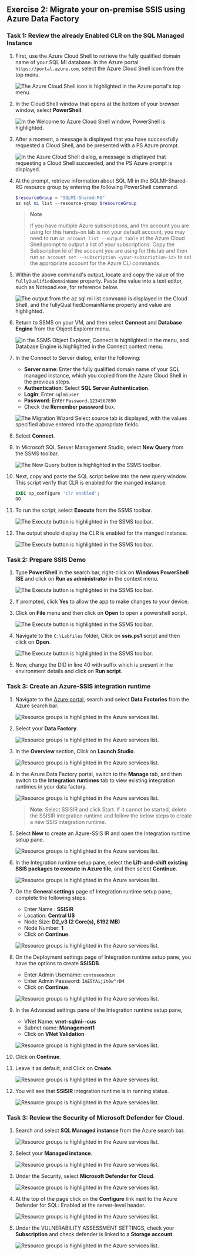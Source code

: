## Exercise 2: Migrate your on-premise SSIS using Azure Data Factory

### Task 1: Review the already Enabled CLR on the SQL Managed Instance

1. First, use the Azure Cloud Shell to retrieve the fully qualified domain name of your SQL MI database. In the Azure portal `https://portal.azure.com`, select the Azure Cloud Shell icon from the top menu.

   ![The Azure Cloud Shell icon is highlighted in the Azure portal's top menu.](media/1.62.png "Azure Cloud Shell")

1. In the Cloud Shell window that opens at the bottom of your browser window, select **PowerShell**.

   ![In the Welcome to Azure Cloud Shell window, PowerShell is highlighted.](media/1.63.png "Azure Cloud Shell")

1. After a moment, a message is displayed that you have successfully requested a Cloud Shell, and be presented with a PS Azure prompt.

   ![In the Azure Cloud Shell dialog, a message is displayed that requesting a Cloud Shell succeeded, and the PS Azure prompt is displayed.](media/1.64.png "Azure Cloud Shell")

1. At the prompt, retrieve information about SQL MI in the SQLMI-Shared-RG resource group by entering the following PowerShell command.

   ```powershell
   $resourceGroup = "SQLMI-Shared-RG"
   az sql mi list --resource-group $resourceGroup
   ```

   > **Note**
   >
   > If you have multiple Azure subscriptions, and the account you are using for this hands-on lab is not your default account, you may need to run `az account list --output table` at the Azure Cloud Shell prompt to output a list of your subscriptions. Copy the Subscription Id of the account you are using for this lab and then run `az account set --subscription <your-subscription-id>` to set the appropriate account for the Azure CLI commands.

1. Within the above command's output, locate and copy the value of the `fullyQualifiedDomainName` property. Paste the value into a text editor, such as Notepad.exe, for reference below.

   ![The output from the az sql mi list command is displayed in the Cloud Shell, and the fullyQualifiedDomainName property and value are highlighted.](media/1.65.png "Azure Cloud Shell")

1. Return to SSMS on your **<inject key="SQLVM Name" enableCopy="false"/>** VM, and then select **Connect** and **Database Engine** from the Object Explorer menu.

   ![In the SSMS Object Explorer, Connect is highlighted in the menu, and Database Engine is highlighted in the Connect context menu.](media/1.76.png "SSMS Connect")

1. In the Connect to Server dialog, enter the following:

   - **Server name**: Enter the fully qualified domain name of your SQL managed instance, which you copied from the Azure Cloud Shell in the previous steps.
   - **Authentication**: Select **SQL Server Authentication**.
   - **Login**: Enter `sqlmiuser`
   -  **Password**: Enter `Password.1234567890`
   - Check the **Remember password** box.

   ![The Migration Wizard Select source tab is displayed, with the values specified above entered into the appropriate fields.](media/1.77.png "Migration Wizard Select source")

1. Select **Connect**. 

1. In Microsoft SQL Server Management Studio, select **New Query** from the SSMS toolbar.

    ![The New Query button is highlighted in the SSMS toolbar.](media/1.78.png "SSMS Toolbar")
    
1. Next, copy and paste the SQL script below into the new query window. This script verify that CLR is enabled for the manged instance.

    ```sql
    EXEC sp_configure 'clr enabled';
    GO
    ```
1. To run the script, select **Execute** from the SSMS toolbar.

    ![The Execute button is highlighted in the SSMS toolbar.](media/1.79.png "SSMS Toolbar")
    
1. The output should display the CLR is enabled for the manged instance.

   ![The Execute button is highlighted in the SSMS toolbar.](media/1.13.png "SSMS Toolbar")
    
### Task 2: Prepare SSIS Demo

1. Type **PowerShell** in the search bar, right-click on **Windows PowerShell ISE** and click on **Run as administrator** in the context menu.

   ![The Execute button is highlighted in the SSMS toolbar.](media/1.80.png "SSMS Toolbar")

1. If prompted, click **Yes** to allow the app to make changes to your device.

1. Click on **File** menu and then click on **Open** to open a powershell script.

   ![The Execute button is highlighted in the SSMS toolbar.](media/1.82.png "SSMS Toolbar")
   
1. Navigate to the `C:\Labfiles` folder, Click on **ssis.ps1** script and then click on **Open**. 
   
   ![The Execute button is highlighted in the SSMS toolbar.](media/1.83.png "SSMS Toolbar")
   
1. Now, change the DID in line 40 with suffix which is present in the environment details and click on **Run script**.


   
    
### Task 3: Create an Azure-SSIS integration runtime

1. Navigate to the [Azure portal](https://portal.azure.com), search and select **Data Factories** from the Azure search bar.

    ![Resource groups is highlighted in the Azure services list.](media/1.14.png "Azure services")

1. Select your **Data Factory**.

    ![Resource groups is highlighted in the Azure services list.](media/1.15.png "Azure services")
    
1. In the **Overview** section, Click on **Launch Studio**.

    ![Resource groups is highlighted in the Azure services list.](media/1.16.png "Azure services")

1. In the Azure Data Factory portal, switch to the **Manage** tab, and then switch to the **Integration runtimes** tab to view existing integration runtimes in your data factory.

    ![Resource groups is highlighted in the Azure services list.](media/1.84.png "Azure services")
    
    >**Note**: Select SSISIR and click Start. If it cannot be started, delete the SSISIR integration runtime and follow the below steps to create a new SSIS integration runtime.

1. Select **New** to create an Azure-SSIS IR and open the Integration runtime setup pane.

    ![Resource groups is highlighted in the Azure services list.](media/1.19.png "Azure services")

1. In the Integration runtime setup pane, select the **Lift-and-shift existing SSIS packages to execute in Azure tile**, and then select **Continue**.

    ![Resource groups is highlighted in the Azure services list.](media/1.20.png "Azure services")
    
1. On the **General settings** page of Integration runtime setup pane, complete the following steps.

    - Enter Name : **SSISIR**
    - Location: **Central US**
    - Node Size: **D2_v3 (2 Core(s), 8192 MB)**
    - Node Number: **1**
    - Click on **Continue**.

    ![Resource groups is highlighted in the Azure services list.](media/1.85.png "Azure services")
    
1. On the Deployment settings page of Integration runtime setup pane, you have the options to create **SSISDB**.

    - Enter Admin Username: `contosoadmin`
    - Enter Admin Password: `IAE5fAijit0w^rDM`
    - Click on **Continue**.
               
    ![Resource groups is highlighted in the Azure services list.](media/1.71.png "Azure services")
    
1. In the Advanced settings pane of the Integration runtime setup pane,

    - VNet Name: **vnet-sqlmi--cus**
    - Subnet name: **Management1**
    - Click on **VNet Validation**

    ![Resource groups is highlighted in the Azure services list.](media/1.72.png "Azure services")
    
1. Click on **Continue**.

1. Leave it as default, and Click on **Create**.

    ![Resource groups is highlighted in the Azure services list.](media/1.74.png "Azure services")

1. You will see that **SSISIR** integration runtime is in running status.

    ![Resource groups is highlighted in the Azure services list.](media/1.25.png "Azure services")
    
### Task 3: Review the Security of Microsoft Defender for Cloud.

1. Search and select **SQL Managed instance** from the Azure search bar.
    
    ![Resource groups is highlighted in the Azure services list.](media/1.26.png "Azure services")

1. Select your **Managed instance**.

    ![Resource groups is highlighted in the Azure services list.](media/1.27.png "Azure services")
    
1. Under the Security, select **Microsoft Defender for Cloud**.
    
    ![Resource groups is highlighted in the Azure services list.](media/1.28.png "Azure services")
    
1. At the top of the page click on the **Configure** link next to the Azure Defender for SQL: Enabled at the server-level header.

    ![Resource groups is highlighted in the Azure services list.](media/1.30.png "Azure services")
        
1. Under the VULNERABILITY ASSESSMENT SETTINGS, check your **Subscription** and check defender is linked to a **Storage account**.

    ![Resource groups is highlighted in the Azure services list.](media/1.29.png "Azure services")
    
    
    
    
    
    
    
    
    
    
    
    
    
    
    
    
    
    
    
    
    
    
    
    
    
    
    
    
    
    
    
    
    
    
    
    
    
    
    
    
    
    
    
    
    
    
    
    
    
    

